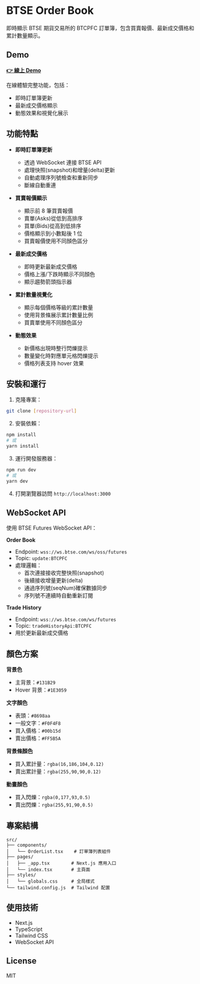 # BTSE Order Book

即時顯示 BTSE 期貨交易所的 BTCPFC 訂單簿，包含買賣報價、最新成交價格和累計數量顯示。

## Demo

**[👉 線上 Demo](https://websocket-btse.vercel.app/)**

在線體驗完整功能，包括：
- 即時訂單簿更新
- 最新成交價格顯示
- 動態效果和視覺化展示

## 功能特點

- **即時訂單簿更新**
  - 透過 WebSocket 連接 BTSE API
  - 處理快照(snapshot)和增量(delta)更新
  - 自動處理序列號檢查和重新同步
  - 斷線自動重連

- **買賣報價顯示**
  - 顯示前 8 筆買賣報價
  - 賣單(Asks)從低到高排序
  - 買單(Bids)從高到低排序
  - 價格顯示到小數點後 1 位
  - 買賣報價使用不同顏色區分

- **最新成交價格**
  - 即時更新最新成交價格
  - 價格上漲/下跌時顯示不同顏色
  - 顯示趨勢箭頭指示器

- **累計數量視覺化**
  - 顯示每個價格等級的累計數量
  - 使用背景條展示累計數量比例
  - 買賣單使用不同顏色區分

- **動態效果**
  - 新價格出現時整行閃爍提示
  - 數量變化時對應單元格閃爍提示
  - 價格列表支持 hover 效果

## 安裝和運行

1. 克隆專案：
```bash
git clone [repository-url]
```

2. 安裝依賴：
```bash
npm install
# 或
yarn install
```

3. 運行開發服務器：
```bash
npm run dev
# 或
yarn dev
```

4. 打開瀏覽器訪問 `http://localhost:3000`

## WebSocket API

使用 BTSE Futures WebSocket API：

**Order Book**
- Endpoint: `wss://ws.btse.com/ws/oss/futures`
- Topic: `update:BTCPFC`
- 處理邏輯：
  - 首次連接接收完整快照(snapshot)
  - 後續接收增量更新(delta)
  - 通過序列號(seqNum)確保數據同步
  - 序列號不連續時自動重新訂閱

**Trade History**
- Endpoint: `wss://ws.btse.com/ws/futures`
- Topic: `tradeHistoryApi:BTCPFC`
- 用於更新最新成交價格

## 顏色方案

**背景色**
- 主背景：`#131B29`
- Hover 背景：`#1E3059`

**文字顏色**
- 表頭：`#8698aa`
- 一般文字：`#F0F4F8`
- 買入價格：`#00b15d`
- 賣出價格：`#FF5B5A`

**背景條顏色**
- 買入累計量：`rgba(16,186,104,0.12)`
- 賣出累計量：`rgba(255,90,90,0.12)`

**動畫顏色**
- 買入閃爍：`rgba(0,177,93,0.5)`
- 賣出閃爍：`rgba(255,91,90,0.5)`

## 專案結構

```
src/
├── components/
│   └── OrderList.tsx    # 訂單簿列表組件
├── pages/
│   ├── _app.tsx        # Next.js 應用入口
│   └── index.tsx       # 主頁面
├── styles/
│   └── globals.css     # 全局樣式
└── tailwind.config.js  # Tailwind 配置
```

## 使用技術

- Next.js
- TypeScript
- Tailwind CSS
- WebSocket API

## License

MIT
